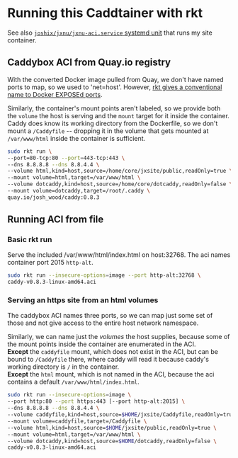 # Running this Caddtainer with rkt

See also [`joshix/jxnu/jxnu-aci.service` systemd unit][jxnu-aci-unit] that runs
my site container.

## Caddybox ACI from Quay.io registry

With the converted Docker image pulled from Quay, we don't have named ports to
map, so we used to 'net=host'. However, [rkt gives a conventional name to Docker
EXPOSEd ports][rkt-run-doc].

Similarly, the container's mount points aren't labeled, so we provide both the
`volume` the host is serving and the `mount` target for it inside the container.
Caddy does know its working directory from the Dockerfile, so we don't mount a
`/Caddyfile` -- dropping it in the volume that gets mounted at `/var/www/html`
inside the container is sufficient.

```sh
sudo rkt run \
--port=80-tcp:80 --port=443-tcp:443 \
--dns 8.8.8.8 --dns 8.8.4.4 \
--volume html,kind=host,source=/home/core/jxsite/public,readOnly=true \
--mount volume=html,target=/var/www/html \
--volume dotcaddy,kind=host,source=/home/core/dotcaddy,readOnly=false \
--mount volume=dotcaddy,target=/root/.caddy \
quay.io/josh_wood/caddy:0.8.3
```

## Running ACI from file

### Basic rkt run

Serve the included /var/www/html/index.html on host:32768. The aci names
container port 2015 `http-alt`.

```sh
sudo rkt run --insecure-options=image --port http-alt:32768 \
caddy-v0.8.3-linux-amd64.aci
```

### Serving an https site from an html volumes

The caddybox ACI names three ports, so we can map just some set
of those and not give access to the entire host network namespace.

Similarly, we can name just the *volumes* the host supplies,
because some of the mount points inside the container are
enumerated in the ACI.  
**Except** the `caddyfile` mount, which does not exist in
the ACI, but can be bound to `/Caddyfile` there, where caddy
will read it because caddy's working directory is `/` in the
container.  
**Except** the `html` mount, which is not named in the ACI,
because the aci contains a default `/var/www/html/index.html`.

```sh
sudo rkt run --insecure-options=image \
--port http:80 --port https:443 [--port http-alt:2015] \
--dns 8.8.8.8 --dns 8.8.4.4 \
--volume caddyfile,kind=host,source=$HOME/jxsite/Caddyfile,readOnly=true \
--mount volume=caddyfile,target=/Caddyfile \
--volume html,kind=host,source=$HOME/jxsite/public,readOnly=true \
--mount volume=html,target=/var/www/html \
--volume dotcaddy,kind=host,source=$HOME/dotcaddy,readOnly=false \
caddy-v0.8.3-linux-amd64.aci
```


[jxnu-aci-unit]: https://github.com/joshix/jxnu/blob/master/jxnu-aci.service
[rkt-run-doc]: https://github.com/coreos/rkt/commit/443073354c7d2bb40a3f69d520f4f45f69f2f31d

